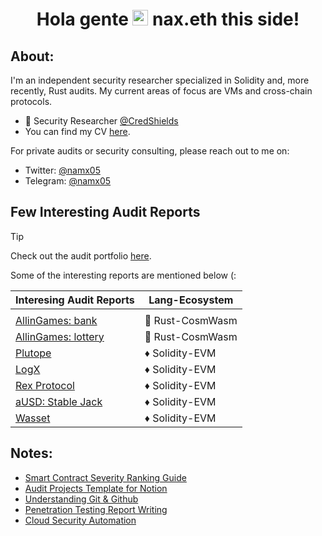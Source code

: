 <h1 align="center"> Hola gente <img src="https://media.giphy.com/media/hvRJCLFzcasrR4ia7z/giphy.gif" width="25px"> nax.eth this side! </h1>
<!-- <h3 align="center"> Auditor, Pentester, Blogger, etc  </h3> -->

<!-- <img align="center" alt="GIF" src="https://media.giphy.com/media/RbDKaczqWovIugyJmW/giphy.gif" width="800" height="200"/> -->

## About:

I'm an independent security researcher specialized in Solidity and, more recently, Rust audits. My current areas of focus are VMs and cross-chain protocols.

- 🏢 Security Researcher [@CredShields](https://credshields.com)
- You can find my CV [here](https://docs.google.com/document/d/1bXGsFB4y142gvz49MWaSB97BtRmleL4GBt4ydm9yVDM/edit?tab=t.0).

For private audits or security consulting, please reach out to me on:

- Twitter: [@namx05](<[https](https://x.com/namx05)>)
- Telegram: [@namx05](https://t.me/namx05)

## Few Interesting Audit Reports

> [!TIP]
> Check out the audit portfolio [here](https://github.com/namx05/audits). <br>

Some of the interesting reports are mentioned below (:

| Interesing Audit Reports                                                           | Lang-Ecosystem   |
| ---------------------------------------------------------------------------------- | ---------------- |
|                                                                                    |                  |
| [AllinGames: bank](audit-reports/pdf/AllInGames_Bank_Final_Audit_Report.pdf)       | 🦀 Rust-CosmWasm |
| [AllinGames: lottery](audit-reports/pdf/AllInGames_Lottery_Final_Audit_Report.pdf) | 🦀 Rust-CosmWasm |
| [Plutope](audit-reports/pdf/Plutope_Final_Audit_Report.pdf)                        | ♦ Solidity-EVM   |
| [LogX](audit-reports/pdf/LogX_Token_Final_Report.pdf)                              | ♦ Solidity-EVM   |
| [Rex Protocol](audit-reports/pdf/Rex_Exchange_Final_Audit_Report.pdf)              | ♦ Solidity-EVM   |
| [aUSD: Stable Jack](audit-reports/pdf/aUSD_SC_Final_Audit_Report.pdf)              | ♦ Solidity-EVM   |
| [Wasset](audit-reports/pdf/Wasset_Final_Audit_Report.pdf)                          | ♦ Solidity-EVM   |

<!-- ## Contacts:

I am available for Smart Contract Sercuity Audits. You can reach me at (@namx05):

- Discord : @namx05
- 📅 Schedule a call via [Calandly](https://calendly.com/namx05/15)

[<img src='https://img.shields.io/badge/LinkedIn-0077B5?style=for-the-badge&logo=linkedin&logoColor=white' alt='linkedin' height='30'>](https://www.linkedin.com/in/namx05/)
[<img src='https://img.shields.io/badge/Medium-12100E?style=for-the-badge&logo=medium&logoColor=white' alt='medium' height='30'>](https://medium.com/@namx05)
[<img src='https://img.shields.io/badge/Twitter-1DA1F2?style=for-the-badge&logo=twitter&logoColor=white' alt='twitter' height='30'>](https://twitter.com/namx05)
[<img src='https://img.shields.io/badge/Telegram-0077B5?style=for-the-badge&logo=Telegram&logoColor=white' alt='Telegram' height='30'>](https://t.me/namx05)
<br> -->

## Notes:

- [Smart Contract Severity Ranking Guide](https://github.com/namx05/audits/blob/main/audit-reports/Severity_Ranking_Guide.md)
- [Audit Projects Template for Notion](https://namx05.notion.site/708570730e8b4409b74c3b655d491017?v=2ec662f2a4a04549adc67beb0b549299&pvs=73)
- [Understanding Git & Github](https://namx05.notion.site/GIT-GITHUB-72ea42f9f0ce49dc8c376fb1cb33fff7?pvs=73)
- [Penetration Testing Report Writing](https://namx05.notion.site/Penetration-Testing-Report-Writing-f490dfd47c324f76bf022c53322f4fc6?pvs=73)
- [Cloud Security Automation](https://namx05.notion.site/Cloud-Security-Configuration-Module-efffad5bc98b4b12a88b484a7efe0a1b?pvs=4)
